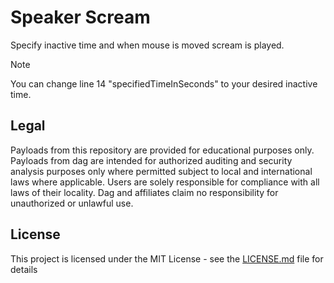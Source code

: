 # Speaker Scream
Specify inactive time and when mouse is moved scream is played.

> [!NOTE]
> You can change line 14 "specifiedTimeInSeconds" to your desired inactive time.

## Legal
Payloads from this repository are provided for educational purposes only. Payloads from dag are intended for authorized auditing and security analysis purposes only where permitted subject to local and international laws where applicable. Users are solely responsible for compliance with all laws of their locality. Dag and affiliates claim no responsibility for unauthorized or unlawful use.

## License
This project is licensed under the MIT License - see the [LICENSE.md](https://github.com/dagnazty/Flipper_Zero/blob/main/LICENSE) file for details
